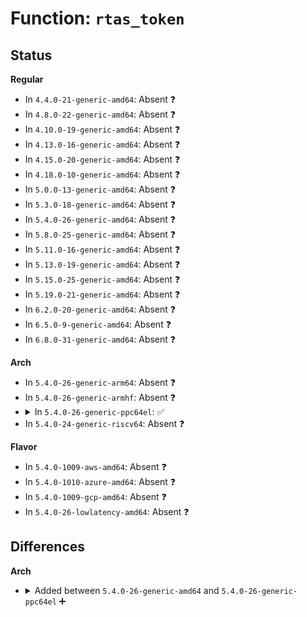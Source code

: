 # Function: <code>rtas_token</code>

## Status
<b>Regular</b>
<ul>
<li>
In <code>4.4.0-21-generic-amd64</code>: Absent ❓
</li>
<li>
In <code>4.8.0-22-generic-amd64</code>: Absent ❓
</li>
<li>
In <code>4.10.0-19-generic-amd64</code>: Absent ❓
</li>
<li>
In <code>4.13.0-16-generic-amd64</code>: Absent ❓
</li>
<li>
In <code>4.15.0-20-generic-amd64</code>: Absent ❓
</li>
<li>
In <code>4.18.0-10-generic-amd64</code>: Absent ❓
</li>
<li>
In <code>5.0.0-13-generic-amd64</code>: Absent ❓
</li>
<li>
In <code>5.3.0-18-generic-amd64</code>: Absent ❓
</li>
<li>
In <code>5.4.0-26-generic-amd64</code>: Absent ❓
</li>
<li>
In <code>5.8.0-25-generic-amd64</code>: Absent ❓
</li>
<li>
In <code>5.11.0-16-generic-amd64</code>: Absent ❓
</li>
<li>
In <code>5.13.0-19-generic-amd64</code>: Absent ❓
</li>
<li>
In <code>5.15.0-25-generic-amd64</code>: Absent ❓
</li>
<li>
In <code>5.19.0-21-generic-amd64</code>: Absent ❓
</li>
<li>
In <code>6.2.0-20-generic-amd64</code>: Absent ❓
</li>
<li>
In <code>6.5.0-9-generic-amd64</code>: Absent ❓
</li>
<li>
In <code>6.8.0-31-generic-amd64</code>: Absent ❓
</li>
</ul>
<b>Arch</b>
<ul>
<li>
In <code>5.4.0-26-generic-arm64</code>: Absent ❓
</li>
<li>
In <code>5.4.0-26-generic-armhf</code>: Absent ❓
</li>
<li>
<details>
<summary>In <code>5.4.0-26-generic-ppc64el</code>: ✅</summary>

```c
int rtas_token(const char * service)
```

```json
{
  "name": "rtas_token",
  "collision_type": "Unique Global",
  "inline_type": "No",
  "funcs": [
    {
      "addr": 13835058055282412288,
      "name": "rtas_token",
      "external": true,
      "loc": "arch/powerpc/kernel/rtas.c:316",
      "file": "arch/powerpc/kernel/rtas.c",
      "inline": "seen, unknown",
      "caller_inline": [],
      "caller_func": [
        "arch/powerpc/kernel/rtas.c:rtas_give_timebase",
        "arch/powerpc/kernel/rtas.c:rtas_give_timebase",
        "arch/powerpc/kernel/rtas.c:rtas_initialize",
        "arch/powerpc/kernel/rtas.c:rtas_initialize",
        "arch/powerpc/kernel/rtas.c:rtas_ibm_suspend_me",
        "arch/powerpc/kernel/rtas.c:rtas_ibm_suspend_me",
        "arch/powerpc/kernel/rtas.c:rtas_os_term",
        "arch/powerpc/kernel/rtas.c:rtas_os_term",
        "arch/powerpc/kernel/rtas.c:rtas_os_term",
        "arch/powerpc/kernel/rtas.c:rtas_halt",
        "arch/powerpc/kernel/rtas.c:rtas_power_off",
        "arch/powerpc/kernel/rtas.c:rtas_restart",
        "arch/powerpc/kernel/rtas.c:rtas_set_indicator_fast",
        "arch/powerpc/kernel/rtas.c:rtas_set_indicator",
        "arch/powerpc/kernel/rtas.c:rtas_get_sensor_fast",
        "arch/powerpc/kernel/rtas.c:rtas_get_sensor",
        "arch/powerpc/kernel/rtas.c:rtas_set_power_level",
        "arch/powerpc/kernel/rtas.c:rtas_get_power_level",
        "arch/powerpc/kernel/rtas-rtc.c:rtas_set_rtc_time",
        "arch/powerpc/kernel/rtas-rtc.c:rtas_get_rtc_time",
        "arch/powerpc/kernel/rtas-rtc.c:rtas_get_boot_time",
        "arch/powerpc/kernel/rtas_pci.c:init_pci_config_tokens",
        "arch/powerpc/kernel/rtas_pci.c:init_pci_config_tokens",
        "arch/powerpc/kernel/rtas_pci.c:init_pci_config_tokens",
        "arch/powerpc/kernel/rtas_pci.c:init_pci_config_tokens",
        "arch/powerpc/kernel/rtasd.c:rtas_event_scan_init",
        "arch/powerpc/kernel/rtasd.c:rtas_event_scan_init",
        "arch/powerpc/kernel/rtas-proc.c:ppc_rtas_tone_volume_write",
        "arch/powerpc/kernel/rtas-proc.c:ppc_rtas_tone_freq_write",
        "arch/powerpc/kernel/rtas-proc.c:ppc_rtas_sensors_show",
        "arch/powerpc/kernel/rtas-proc.c:ppc_rtas_clock_show",
        "arch/powerpc/kernel/rtas-proc.c:ppc_rtas_clock_write",
        "arch/powerpc/kernel/rtas-proc.c:ppc_rtas_poweron_write",
        "arch/powerpc/sysdev/xics/ics-rtas.c:ics_rtas_init",
        "arch/powerpc/sysdev/xics/ics-rtas.c:ics_rtas_init",
        "arch/powerpc/sysdev/xics/ics-rtas.c:ics_rtas_init",
        "arch/powerpc/sysdev/xics/ics-rtas.c:ics_rtas_init",
        "arch/powerpc/platforms/pseries/lpar.c:pseries_lpar_read_hblkrm_characteristics",
        "arch/powerpc/platforms/pseries/nvram.c:pSeries_nvram_init",
        "arch/powerpc/platforms/pseries/nvram.c:pSeries_nvram_init",
        "arch/powerpc/platforms/pseries/setup.c:pseries_power_off",
        "arch/powerpc/platforms/pseries/setup.c:pseries_power_off",
        "arch/powerpc/platforms/pseries/setup.c:pSeries_cmo_feature_init",
        "arch/powerpc/platforms/pseries/setup.c:pSeries_setup_arch",
        "arch/powerpc/platforms/pseries/ras.c:fwnmi_release_errinfo",
        "arch/powerpc/platforms/pseries/ras.c:__machine_initcall_pseries_init_ras_IRQ",
        "arch/powerpc/platforms/pseries/dlpar.c:dlpar_release_drc",
        "arch/powerpc/platforms/pseries/dlpar.c:dlpar_acquire_drc",
        "arch/powerpc/platforms/pseries/dlpar.c:dlpar_configure_connector",
        "arch/powerpc/platforms/pseries/mobility.c:post_mobility_fixup",
        "arch/powerpc/platforms/pseries/mobility.c:pseries_devicetree_update",
        "arch/powerpc/platforms/pseries/mobility.c:pseries_devicetree_update",
        "arch/powerpc/platforms/pseries/pci.c:pseries_send_map_pe",
        "arch/powerpc/platforms/pseries/eeh_pseries.c:pseries_notify_resume",
        "arch/powerpc/platforms/pseries/eeh_pseries.c:pseries_send_allow_unfreeze",
        "arch/powerpc/platforms/pseries/eeh_pseries.c:pseries_eeh_init",
        "arch/powerpc/platforms/pseries/eeh_pseries.c:pseries_eeh_init",
        "arch/powerpc/platforms/pseries/eeh_pseries.c:pseries_eeh_init",
        "arch/powerpc/platforms/pseries/eeh_pseries.c:pseries_eeh_init",
        "arch/powerpc/platforms/pseries/eeh_pseries.c:pseries_eeh_init",
        "arch/powerpc/platforms/pseries/eeh_pseries.c:pseries_eeh_init",
        "arch/powerpc/platforms/pseries/eeh_pseries.c:pseries_eeh_init",
        "arch/powerpc/platforms/pseries/eeh_pseries.c:pseries_eeh_init",
        "arch/powerpc/platforms/pseries/eeh_pseries.c:pseries_eeh_init",
        "arch/powerpc/platforms/pseries/eeh_pseries.c:pseries_eeh_init",
        "arch/powerpc/platforms/pseries/msi.c:__machine_initcall_pseries_rtas_msi_init",
        "arch/powerpc/platforms/pseries/msi.c:__machine_initcall_pseries_rtas_msi_init",
        "arch/powerpc/platforms/pseries/smp.c:smp_init_pseries",
        "arch/powerpc/platforms/pseries/smp.c:smp_init_pseries",
        "arch/powerpc/platforms/pseries/smp.c:smp_pSeries_kick_cpu",
        "arch/powerpc/platforms/pseries/hotplug-cpu.c:__machine_initcall_pseries_pseries_cpu_hotplug_init",
        "arch/powerpc/platforms/pseries/hotplug-cpu.c:__machine_initcall_pseries_pseries_cpu_hotplug_init",
        "arch/powerpc/platforms/pseries/hotplug-cpu.c:__machine_initcall_pseries_pseries_cpu_hotplug_init",
        "arch/powerpc/platforms/pseries/io_event_irq.c:__machine_initcall_pseries_ioei_init",
        "arch/powerpc/platforms/pseries/lparcfg.c:parse_system_parameter_string",
        "arch/powerpc/platforms/pseries/suspend.c:__machine_initcall_pseries_pseries_suspend_init",
        "drivers/tty/hvc/hvc_rtas.c:hvc_rtas_console_init",
        "drivers/tty/hvc/hvc_rtas.c:hvc_rtas_console_init",
        "drivers/tty/hvc/hvc_rtas.c:hvc_rtas_init",
        "drivers/tty/hvc/hvc_rtas.c:hvc_rtas_init"
      ]
    }
  ],
  "symbols": [
    {
      "addr": 13835058055282412288,
      "name": "rtas_token",
      "section": ".text",
      "bind": "STB_GLOBAL",
      "size": 112
    }
  ]
}
```
</details>
</li>
<li>
In <code>5.4.0-24-generic-riscv64</code>: Absent ❓
</li>
</ul>
<b>Flavor</b>
<ul>
<li>
In <code>5.4.0-1009-aws-amd64</code>: Absent ❓
</li>
<li>
In <code>5.4.0-1010-azure-amd64</code>: Absent ❓
</li>
<li>
In <code>5.4.0-1009-gcp-amd64</code>: Absent ❓
</li>
<li>
In <code>5.4.0-26-lowlatency-amd64</code>: Absent ❓
</li>
</ul>

## Differences
<b>Arch</b>
<ul>
<li>
<details>
<summary>Added between <code>5.4.0-26-generic-amd64</code> and <code>5.4.0-26-generic-ppc64el</code> ➕</summary>

```c
int rtas_token(const char * service)
```
</details>
</li>
</ul>
